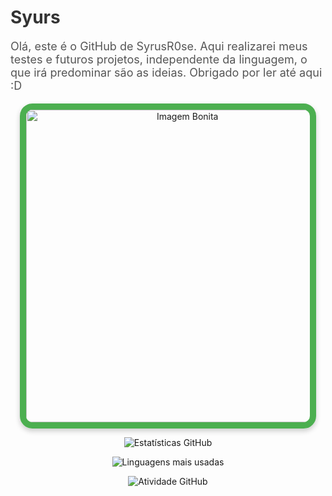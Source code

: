 <p align="center">
  <h1 style="color: #333;">Syurs</h1>
  <p style="font-size: 18px; color: #555;">
    Olá, este é o GitHub de SyrusR0se. Aqui realizarei meus testes e futuros projetos, independente da linguagem, 
    o que irá predominar são as ideias. Obrigado por ler até aqui :D
  </p>
</p>

<p align="center">
  <img src="https://i.pinimg.com/736x/5d/b6/50/5db650926eede651a54bef612e4aba83.jpg" 
       alt="Imagem Bonita" 
       style="border: 10px solid #4CAF50; border-radius: 20px; width: 500px; max-width: 90%; box-shadow: 0 4px 8px rgba(0, 0, 0, 0.2);">
</p>

<p align="center">
  <img src="https://github-readme-stats.vercel.app/api?username=SyrusR0se&show_icons=true&theme=dark" 
       alt="Estatísticas GitHub" />
</p>

<p align="center">
  <img src="https://github-readme-stats.vercel.app/api/top-langs/?username=SyrusR0se&layout=compact&theme=dark" 
       alt="Linguagens mais usadas" />
</p>

<p align="center">
  <img src="https://github-readme-activity-graph.vercel.app/graph?username=SyrusR0se&bg_color=21262d&color=58a6ff&line=3098c7&point=66ccff&area=true&area_color=323a47" 
       alt="Atividade GitHub" />
</p>
